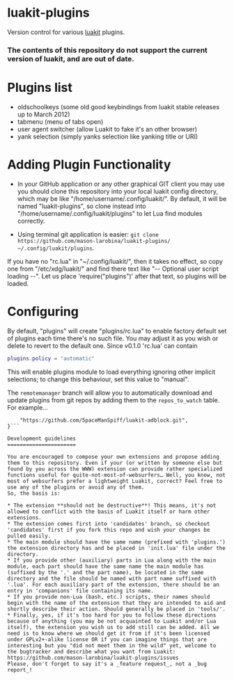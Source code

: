luakit-plugins
==============

Version control for various [luakit](https://github.com/mason-larobina/luakit/) plugins.

### The contents of this repository do not support the current version of luakit, and are out of date.

Plugins list
============

* oldschoolkeys (some old good keybindings from luakit stable releases up to March 2012)
* tabmenu (menu of tabs open)
* user agent switcher (allow Luakit to fake it's an other browser)
* yank selection (simply yanks selection like yanking title or URI)

Adding Plugin Functionality
===========================

* In your GitHub application or any other graphical GIT client you may use you should clone this repository into your local luakit config directory, which may be like "/home/username/.config/luakit/".
By default, it will be named "luakit-plugins", so clone instead into "/home/username/.config/luakit/plugins" to let Lua find modules correctly.

* Using terminal git application is easier: ```git clone https://github.com/mason-larobina/luakit-plugins/ ~/.config/luakit/plugins```.


If you have no "rc.lua" in "~/.config/luakit/", then it takes no effect, so copy one from "/etc/xdg/luakit/" and find there text like "-- Optional user script loading --". Let us place 'require("plugins")' after that text, so plugins will be loaded.

Configuring
===========

By default, "plugins" will create "plugins/rc.lua" to enable factory default set of plugins each time there's no such file. You may adjust it as you wish or delete to revert to the default one. 
Since v0.1.0 'rc.lua' can contain
```lua
plugins.policy = "automatic"
```
This will enable plugins module to load everything ignoring other implicit selections; to change this behaviour, set this value to "manual".

The ```remotemanager``` branch will allow you to automatically download and update plugins from git repos by adding them to the ```repos_to_watch``` table.  For example...

```repos_to_watch = {
    "https://github.com/5paceManSpiff/luakit-adblock.git",
}```

Development guidelines
======================

You are encouraged to compose your own extensions and propose adding them to this repository. Even if your (or written by someone else but found by you across the WWW) extension can provide rather specialized functions useful for quite-not-most-of-websurfers… Well, you know, not most of websurfers prefer a lightweight Luakit, correct? Feel free to use any of the plugins or avoid any of them. 
So, the basis is:

* The extension **should not be destructive**! This means, it's not allowed to conflict with the basis of Luakit itself or harm other extensions.
* The extension comes first into 'candidates' branch, so checkout 'candidates' first if you fork this repo and wish your changes be pulled easily.
* The main module should have the same name (prefixed with 'plugins.') the extension directory has and be placed in 'init.lua' file under the directory.
* If you provide other (auxiliary) parts in Lua along with the main module, each part should have the same name the main module has (suffixed by the '.' and the part name), be located in the same directory and the file should be named with part name suffixed with '.lua'. For each auxiliary part of the extension, there should be an entry in 'companions' file containing its name.
* If you provide non-Lua (bash, etc.) scripts, their names should begin with the name of the extension that they are intended to aid and shortly describe their action. Should generally be placed in 'tools/'.
* Finally, yes, if it's too hard for you to follow these directions because of anything (you may be not acquainted to Luakit and/or Lua itself), the extension you wish us to add still can be added. All we need is to know where we should get it from if it's been licensed under GPLv2+-alike license OR if you can imagine things that are interesting but you "did not meet them in the wild" yet, welcome to the bugtracker and describe what you want from Luakit: https://github.com/mason-larobina/luakit-plugins/issues 
Please, don't forget to say it's a _feature request_, not a _bug report_!

